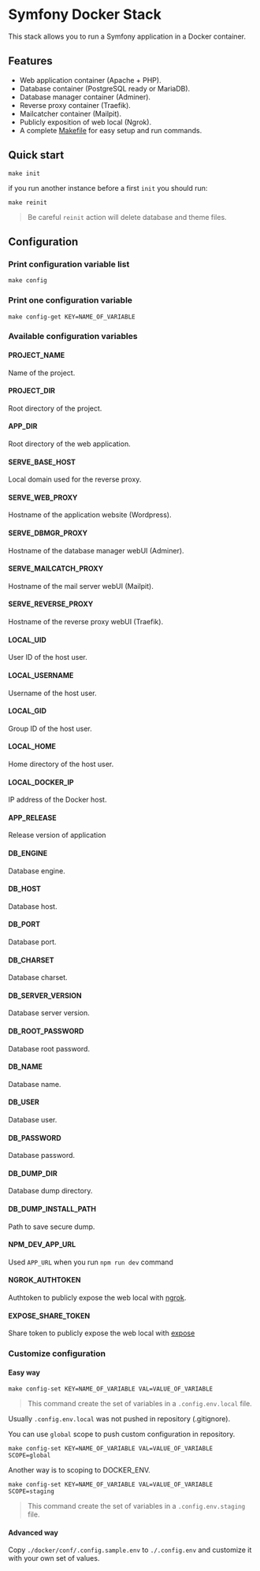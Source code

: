 # Symfony Docker Stack

This stack allows you to run a Symfony application in a Docker container.

## Features

- Web application container (Apache + PHP).
- Database container (PostgreSQL ready or MariaDB).
- Database manager container (Adminer).
- Reverse proxy container (Traefik).
- Mailcatcher container (Mailpit).
- Publicly exposition of web local (Ngrok).
- A complete [Makefile](/Makefile) for easy setup and run commands.

## Quick start

```shell
make init
```

if you run another instance before a first `init` you should run:

```shell
make reinit
```

> Be careful `reinit` action will delete database and theme files.

## Configuration

### Print configuration variable list

```shell
make config
```

### Print one configuration variable

```shell
make config-get KEY=NAME_OF_VARIABLE
```

### Available configuration variables

#### PROJECT_NAME

Name of the project.

#### PROJECT_DIR

Root directory of the project.

#### APP_DIR

Root directory of the web application.

#### SERVE_BASE_HOST

Local domain used for the reverse proxy.

#### SERVE_WEB_PROXY

Hostname of the application website (Wordpress).

#### SERVE_DBMGR_PROXY

Hostname of the database manager webUI (Adminer).

#### SERVE_MAILCATCH_PROXY

Hostname of the mail server webUI (Mailpit).

#### SERVE_REVERSE_PROXY

Hostname of the reverse proxy webUI (Traefik).

#### LOCAL_UID

User ID of the host user.

#### LOCAL_USERNAME

Username of the host user.

#### LOCAL_GID

Group ID of the host user.

#### LOCAL_HOME

Home directory of the host user.

#### LOCAL_DOCKER_IP

IP address of the Docker host.

#### APP_RELEASE

Release version of application

#### DB_ENGINE

Database engine.

#### DB_HOST

Database host.

#### DB_PORT

Database port.

#### DB_CHARSET

Database charset.

#### DB_SERVER_VERSION

Database server version.

#### DB_ROOT_PASSWORD

Database root password.

#### DB_NAME

Database name.

#### DB_USER

Database user.

#### DB_PASSWORD

Database password.

#### DB_DUMP_DIR

Database dump directory.

#### DB_DUMP_INSTALL_PATH

Path to save secure dump.

#### NPM_DEV_APP_URL

Used `APP_URL` when you run `npm run dev` command

#### NGROK_AUTHTOKEN

Authtoken to publicly expose the web local with [ngrok](https://ngrok.com/).

#### EXPOSE_SHARE_TOKEN

Share token to publicly expose the web local with [expose](https://expose.dev/)

### Customize configuration

#### Easy way

```shell
make config-set KEY=NAME_OF_VARIABLE VAL=VALUE_OF_VARIABLE
```

> This command create the set of variables in a `.config.env.local` file.

Usually `.config.env.local` was not pushed in repository (.gitignore).

You can use `global` scope to push custom configuration in repository.

```shell
make config-set KEY=NAME_OF_VARIABLE VAL=VALUE_OF_VARIABLE SCOPE=global
```

Another way is to scoping to DOCKER_ENV.

```shell
make config-set KEY=NAME_OF_VARIABLE VAL=VALUE_OF_VARIABLE SCOPE=staging
```

> This command create the set of variables in a `.config.env.staging` file.

#### Advanced way

Copy `./docker/conf/.config.sample.env` to `./.config.env` and customize it with your own set of values.